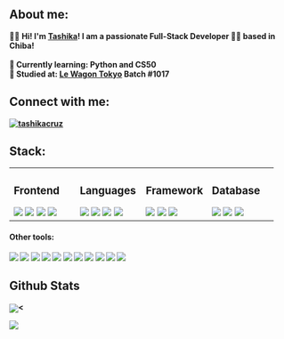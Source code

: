 ## About me:
👩‍💻 <b>Hi! I'm [Tashika](https://tashseb.github.io/profile/)! I am a passionate Full-Stack Developer 👨‍💻 based in Chiba!</br>  
🧠 <b>Currently learning:</b> Python and CS50 <br>
🚙 <b>Studied at:</b> [Le Wagon Tokyo](https://www.lewagon.com/tokyo) Batch #1017 <br>

## Connect with me:
<p align="left">
<a href="https://linkedin.com/in/tashikacruz" target="blank"><img align="center" src="https://img.shields.io/badge/linkedin-%230077B5.svg?style=for-the-badge&logo=linkedin&logoColor=white" alt="tashikacruz" /></a>
</p>

## Stack: 
<table><tr><td valign="top" width="25%">
  
<div align="left">
  <h3> Frontend </h3>
   <img src="https://img.shields.io/badge/html5-%23E34F26.svg?style=for-the-badge&logo=html5&logoColor=white" />
   <img src="https://img.shields.io/badge/css3-%231572B6.svg?style=for-the-badge&logo=css3&logoColor=white" />
   <img src="https://img.shields.io/badge/bootstrap-%23563D7C.svg?style=for-the-badge&logo=bootstrap&logoColor=white" />
   <img src="https://img.shields.io/badge/react-%2320232a.svg?style=for-the-badge&logo=react&logoColor=%2361DAFB" />
</div>
  
</td><td valign="top" width="25%">
  
<div align="left">
  <h3> Languages </h3>
   <img src="https://img.shields.io/badge/python-3670A0?style=for-the-badge&logo=python&logoColor=ffdd54" />
   <img src="https://img.shields.io/badge/ruby-%23CC342D.svg?style=for-the-badge&logo=ruby&logoColor=white" />
   <img src="https://img.shields.io/badge/javascript-%23323330.svg?style=for-the-badge&logo=javascript&logoColor=%23F7DF1E" />
   <img src="https://img.shields.io/badge/c%23-%23239120.svg?style=for-the-badge&logo=c-sharp&logoColor=white" />
</div>
  
</td><td valign="top" width="25%">
  
<div align="left">
  <h3> Framework </h3>
   <img src="https://img.shields.io/badge/rails-%23CC0000.svg?style=for-the-badge&logo=ruby-on-rails&logoColor=white" />
   <img src="https://img.shields.io/badge/django-%23092E20.svg?style=for-the-badge&logo=django&logoColor=white" />
   <img src="https://img.shields.io/badge/.NET-5C2D91?style=for-the-badge&logo=.net&logoColor=white" />
</div>

</td><td valign="top" width="25%">
  
<div align="left">
  <h3> Database </h3>
   <img src="https://img.shields.io/badge/Microsoft%20SQL%20Server-CC2927?style=for-the-badge&logo=microsoft%20sql%20server&logoColor=white" />
   <img src="https://img.shields.io/badge/postgres-%23316192.svg?style=for-the-badge&logo=postgresql&logoColor=white" />
   <img src="https://img.shields.io/badge/sqlite-%2307405e.svg?style=for-the-badge&logo=sqlite&logoColor=white" />
</div>

</td></tr></table>                                                                                                      

<h4 align="left">Other tools:</h3>                                                                                                               
<img src="https://img.shields.io/badge/webpack-%238DD6F9.svg?style=for-the-badge&logo=webpack&logoColor=black" />
<img src="https://img.shields.io/badge/yarn-%232C8EBB.svg?style=for-the-badge&logo=yarn&logoColor=white" />         
<img src="https://img.shields.io/badge/node.js-6DA55F?style=for-the-badge&logo=node.js&logoColor=white" />
<img src="https://img.shields.io/badge/heroku-%23430098.svg?style=for-the-badge&logo=heroku&logoColor=white" />
<img src="https://img.shields.io/badge/figma-%23F24E1E.svg?style=for-the-badge&logo=figma&logoColor=white" />
<img src="https://img.shields.io/badge/Notion-%23000000.svg?style=for-the-badge&logo=notion&logoColor=white" />
<img src="https://img.shields.io/badge/Trello-%23026AA7.svg?style=for-the-badge&logo=Trello&logoColor=white" />
<img src="https://img.shields.io/badge/Postman-FF6C37?style=for-the-badge&logo=postman&logoColor=white" />
<img src="https://img.shields.io/badge/Slack-4A154B?style=for-the-badge&logo=slack&logoColor=white" />
<img src="https://img.shields.io/badge/pycharm-143?style=for-the-badge&logo=pycharm&logoColor=black&color=black&labelColor=green" />
<img src="https://img.shields.io/badge/Visual%20Studio%20Code-0078d7.svg?style=for-the-badge&logo=visual-studio-code&logoColor=white" />
  
                                                                                                                                     


## Github Stats  
<img src="https://github-readme-stats.vercel.app/api/top-langs/?username=tashseb&hide_border=true&layout=compact" align="center" /><

<img src="https://github-readme-stats.vercel.app/api?username=tashseb&show_icons=true&count_private=true&hide_border=true" align="left" />  

<br/>  

  

<br/>  


<br/>  

  

<br/>  


<br />
